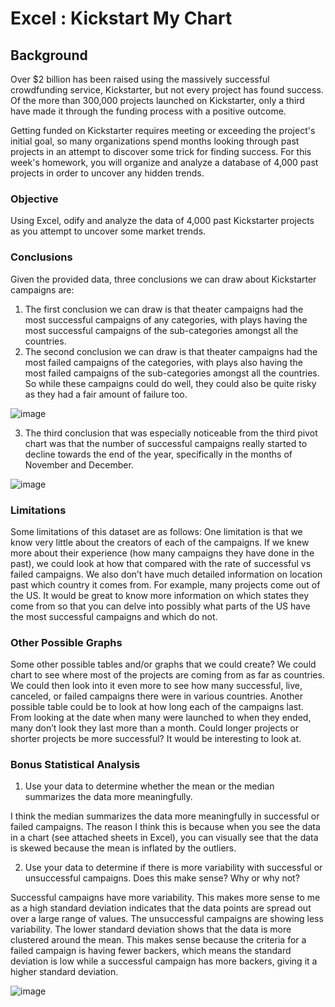 # Excel : Kickstart My Chart

## Background
Over $2 billion has been raised using the massively successful crowdfunding service, Kickstarter, but not every project has found success. Of the more than 300,000 projects launched on Kickstarter, only a third have made it through the funding process with a positive outcome.

Getting funded on Kickstarter requires meeting or exceeding the project's initial goal, so many organizations spend months looking through past projects in an attempt to discover some trick for finding success. For this week's homework, you will organize and analyze a database of 4,000 past projects in order to uncover any hidden trends.

### Objective
Using Excel, odify and analyze the data of 4,000 past Kickstarter projects as you attempt to uncover some market trends.

### Conclusions
Given the provided data, three conclusions we can draw about Kickstarter campaigns are:

1. The first conclusion we can draw is that theater campaigns had the most successful campaigns of any categories, with plays having the most successful campaigns of the sub-categories amongst all the countries.
2. The second conclusion we can draw is that theater campaigns had the most failed campaigns of the categories, with plays also having the most failed campaigns of the sub-categories amongst all the countries.  So while these campaigns could do well, they could also be quite risky as they had a fair amount of failure too.

![image](https://user-images.githubusercontent.com/69765842/103449024-e9a64180-4c6f-11eb-8166-ee79de533763.png)

3. The third conclusion that was especially noticeable from the third pivot chart was that the number of successful campaigns really started to decline towards the end of the year, specifically in the months of November and December.

![image](https://user-images.githubusercontent.com/69765842/103449041-40ac1680-4c70-11eb-8566-6e429cb94dbe.png)

### Limitations
Some limitations of this dataset are as follows:
One limitation is that we know very little about the creators of each of the campaigns.  If we knew more about their experience (how many campaigns they have done in the past), we could look at how that compared with the rate of successful vs failed campaigns.  We also don’t have much detailed information on location past which country it comes from.  For example, many projects come out of the US.  It would be great to know more information on which states they come from so that you can delve into possibly what parts of the US have the most successful campaigns and which do not.

### Other Possible Graphs
Some other possible tables and/or graphs that we could create?
We could chart to see where most of the projects are coming from as far as countries.  We could then look into it even more to see how many successful, live, canceled, or failed campaigns there were in various countries. Another possible table could be to look at how long each of the campaigns last.  From looking at the date when many were launched to when they ended, many don’t look they last more than a month.  Could longer projects or shorter projects be more successful?  It would be interesting to look at.

### Bonus Statistical Analysis
1.	Use your data to determine whether the mean or the median summarizes the data more meaningfully.

I think the median summarizes the data more meaningfully in successful or failed campaigns.  The reason I think this is because when you see the data in a chart (see attached sheets in Excel), you can visually see that the data is skewed because the mean is inflated by the outliers.

2.	Use your data to determine if there is more variability with successful or unsuccessful campaigns. Does this make sense? Why or why not?  

Successful campaigns have more variability. This makes more sense to me as a high standard deviation indicates that the data points are spread out over a large range of values.  The unsuccessful campaigns are showing less variability.  The lower standard deviation shows that the data is more clustered around the mean. This makes sense because the criteria for a failed campaign is having fewer backers, which means the standard deviation is low while a successful campaign has more backers, giving it a higher standard deviation.

![image](https://user-images.githubusercontent.com/69765842/103448981-4ce3a400-4c6f-11eb-99fb-f2eacf0e4b15.png)




